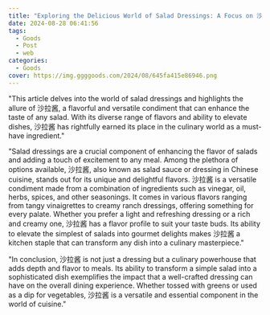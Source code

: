 ```yaml
---
title: "Exploring the Delicious World of Salad Dressings: A Focus on 沙拉酱"
date: 2024-08-28 06:41:56
tags:
  - Goods
  - Post
  - web
categories:
  - Goods
cover: https://img.ggggoods.com/2024/08/645fa415e86946.png
---
```


"This article delves into the world of salad dressings and highlights the allure of 沙拉酱, a flavorful and versatile condiment that can enhance the taste of any salad. With its diverse range of flavors and ability to elevate dishes, 沙拉酱 has rightfully earned its place in the culinary world as a must-have ingredient."

"Salad dressings are a crucial component of enhancing the flavor of salads and adding a touch of excitement to any meal. Among the plethora of options available, 沙拉酱, also known as salad sauce or dressing in Chinese cuisine, stands out for its unique and delightful flavors. 沙拉酱 is a versatile condiment made from a combination of ingredients such as vinegar, oil, herbs, spices, and other seasonings. It comes in various flavors ranging from tangy vinaigrettes to creamy ranch dressings, offering something for every palate. Whether you prefer a light and refreshing dressing or a rich and creamy one, 沙拉酱 has a flavor profile to suit your taste buds. Its ability to elevate the simplest of salads into gourmet delights makes 沙拉酱 a kitchen staple that can transform any dish into a culinary masterpiece."

"In conclusion, 沙拉酱 is not just a dressing but a culinary powerhouse that adds depth and flavor to meals. Its ability to transform a simple salad into a sophisticated dish exemplifies the impact that a well-crafted dressing can have on the overall dining experience. Whether tossed with greens or used as a dip for vegetables, 沙拉酱 is a versatile and essential component in the world of cuisine."
